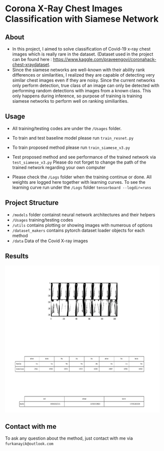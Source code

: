# Corona X-Ray Chest Images Classification with Siamese Network

## About
- In this project, I aimed to solve classification of Covid-19 x-ray chest images which is really rare in the dataset.
 (Dataset used in the project can be found here : https://www.kaggle.com/praveengovi/coronahack-chest-xraydataset.
- Since the siamese networks are well-known with their ability rank differences or similarities, I realized they are capable of 
detecting very similar chest images even if they are noisy. Since the current networks only perform detection, true class of an image 
can only be detected with performing random detections with images from a known class. This only happens during inference, so purpose of 
training is training siamese networks to perform well on ranking similiarities.

## Usage
- All training/testing codes are under the ```/Usages``` folder.
- To train and test baseline model please run ```train_resnet.py```
- To train proposed method please run ```train_siamese_v3.py```
- Test proposed method and see performance of the trained network via ```test_siamese_v3.py```
    Please do not forget to change the path of the trained network regarding your own computer

- Please check the ```/Logs``` folder when the training continue or done. All weights are logged here together with learning curves.
  To see the learning curve run under the ```/Logs``` folder ```tensorboard --logdir=runs``` 

## Project Structure
- ```/models``` folder containst neural network architectures and their helpers
- ```/Usages``` training/testing codes
- ```/utils```  contains plotting or showing images with numerous of options
- ```/dataset_makers``` contains pytorch dataset loader objects for each method
- ```/data``` Data of the Covid X-ray images

## Results
<img width=640px height=480px src="Results\siamese_res_1.png" alt="SiameseDetection-1">

## Contact with me
To ask any question about the method, just contact with me via ```furkanayik@outlook.com```